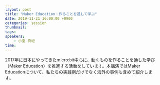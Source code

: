 ```yaml
---
layout: post
title: "Maker Education：作ることを通して学ぶ" 
date: 2019-11-21 10:00:00 +0900
categories: session
thumbnail: 
tags: 
speakers:
    - 小室 真紀
time: 
---
```


2017年に日本にやってきたmicro:bit中心に、動くものを作ることを通した学び（Maker Education）を推進する活動をしています。本講演ではMaker Educationについて、私たちの実践例だけでなく海外の事例も含めて紹介します。
